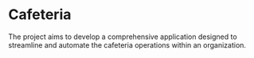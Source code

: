 # Cafeteria
The project aims to develop a comprehensive application designed to streamline and automate the cafeteria operations within an organization.
